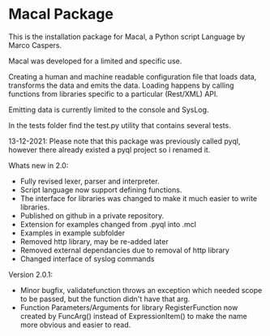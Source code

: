 # Macal Package

This is the installation package for Macal, a Python script Language by Marco Caspers.

Macal was developed for a limited and specific use.

Creating a human and machine readable configuration file that loads data, transforms the data and emits the data.
Loading happens by calling functions from libraries specific to a particular (Rest/XML) API.

Emitting data is currently limited to the console and SysLog.

In the tests folder find the test.py utility that contains several tests.

13-12-2021:
Please note that this package was previously called pyql, however there already existed a pyql project so i renamed it.

Whats new in 2.0:

- Fully revised lexer, parser and interpreter.
- Script language now support defining functions.
- The interface for libraries was changed to make it much easier to write libraries.
- Published on github in a private repository.
- Extension for examples changed from .pyql into .mcl
- Examples in example subfolder
- Removed http library, may be re-added later
- Removed external dependancies due to removal of http library
- Changed interface of syslog commands

Version 2.0.1:
- Minor bugfix, validatefunction throws an exception which needed scope to be passed, but the function didn't have that arg.
- Function Parameters/Arguments for library RegisterFunction now created by FuncArg() instead of ExpressionItem() to 
  make the name more obvious and easier to read.